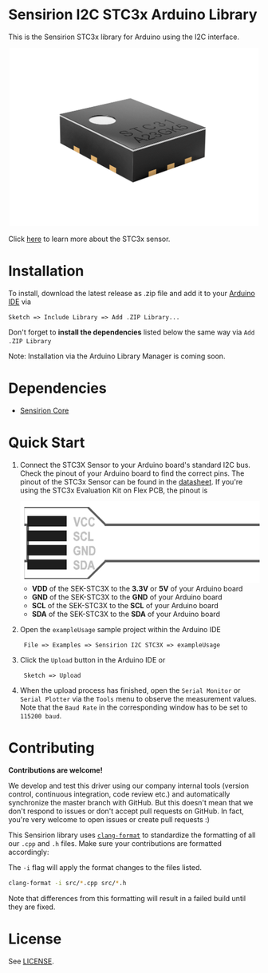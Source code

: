 # Sensirion I2C STC3x Arduino Library

This is the Sensirion STC3x library for Arduino using the I2C interface.

[<center><img src="images/STC3x.png" width="500px"></center>](https://www.sensirion.com/en/environmental-sensors/carbon-dioxide-sensors/co2-sensor-stc31-coming-soon/)

Click [here](https://www.sensirion.com/en/environmental-sensors/carbon-dioxide-sensors/co2-sensor-stc31-coming-soon/) to learn more about the STC3x
sensor.


# Installation

To install, download the latest release as .zip file and add it to your
[Arduino IDE](http://www.arduino.cc/en/main/software) via

	Sketch => Include Library => Add .ZIP Library...

Don't forget to **install the dependencies** listed below the same way via `Add
.ZIP Library`

Note: Installation via the Arduino Library Manager is coming soon.

# Dependencies

* [Sensirion Core](https://github.com/Sensirion/arduino-core)


# Quick Start

1. Connect the STC3X Sensor to your Arduino board's standard
   I2C bus. Check the pinout of your Arduino board to find the correct pins.
   The pinout of the STC3x Sensor can be found in the
   [datasheet](https://www.sensirion.com/fileadmin/user_upload/customers/sensirion/Dokumente/12_Thermal_Conductivity/Datasheets/Sensirion_Thermal_Conductivity_Datasheet_STC31_D1.pdf).
   If you're using the STC3x Evaluation Kit on Flex PCB, the pinout is

   <center><img src="images/FlexPinout.png" width="500px"></center>

	* **VDD** of the SEK-STC3X to the **3.3V** or **5V** of your Arduino board
	* **GND** of the SEK-STC3X to the **GND** of your Arduino board
	* **SCL** of the SEK-STC3X to the **SCL** of your Arduino board
	* **SDA** of the SEK-STC3X to the **SDA** of your Arduino board

2. Open the `exampleUsage` sample project within the Arduino IDE

		File => Examples => Sensirion I2C STC3X => exampleUsage

3. Click the `Upload` button in the Arduino IDE or

		Sketch => Upload

4. When the upload process has finished, open the `Serial Monitor` or `Serial
   Plotter` via the `Tools` menu to observe the measurement values. Note that
   the `Baud Rate` in the corresponding window has to be set to `115200 baud`.

# Contributing

**Contributions are welcome!**

We develop and test this driver using our company internal tools (version
control, continuous integration, code review etc.) and automatically
synchronize the master branch with GitHub. But this doesn't mean that we don't
respond to issues or don't accept pull requests on GitHub. In fact, you're very
welcome to open issues or create pull requests :)

This Sensirion library uses
[`clang-format`](https://releases.llvm.org/download.html) to standardize the
formatting of all our `.cpp` and `.h` files. Make sure your contributions are
formatted accordingly:

The `-i` flag will apply the format changes to the files listed.

```bash
clang-format -i src/*.cpp src/*.h
```

Note that differences from this formatting will result in a failed build until
they are fixed.

# License

See [LICENSE](LICENSE).
